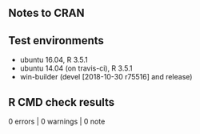 ## Notes to CRAN

## Test environments

* ubuntu 16.04, R 3.5.1
* ubuntu 14.04 (on travis-ci), R 3.5.1
* win-builder (devel [2018-10-30 r75516] and release)

## R CMD check results

0 errors | 0 warnings | 0 note

